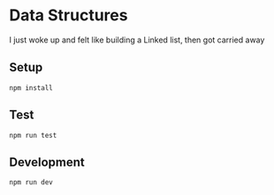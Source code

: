 # Data Structures

I just woke up and felt like building a Linked list, then got carried away

## Setup

```
npm install
```

## Test

```
npm run test
```

## Development

```
npm run dev
```
